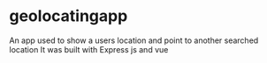 # geolocatingapp
An app used to show a users location and point to another searched location
It was built with Express js and vue
